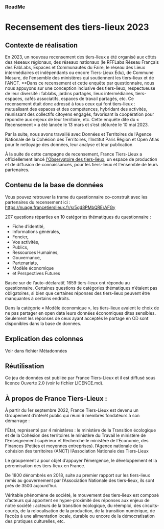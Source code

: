 
### **ReadMe**
# **Recensement des tiers-lieux 2023**

## **Contexte de réalisation** 
En 2023, un nouveau recensement des tiers-lieux a été organisé aux côtés des réseaux régionaux, des réseaux nationaux (le RFFLabs Réseau Français des FabLabs, Espaces et Communautés du Faire, le réseau des Lieux intermédiaires et indépendants ou encore Tiers-Lieux Édu), de Commune Mesure, de l'ensemble des ministères qui soutiennent les tiers-lieux et de l'ANCT. 
**Dans ce recensement et cette enquête par questionnaire, nous nous appuyons sur une conception inclusive des tiers-lieux, respectueuse de leur diversité : fablabs, jardins partagés, lieux intermédiaires, tiers-espaces, cafés associatifs, espaces de travail partagés, etc. Ce recensement était donc adressé à tous ceux qui font tiers-lieux : mutualisant des espaces et des compétences, hybridant des activités, réunissant des collectifs citoyens engagés, favorisant la coopération pour répondre aux enjeux de leur territoire, etc. 
Cette enquête dite du « Recensement » a été lancée le 13 mars et s’est clôturée le 10 mai 2023. 

Par la suite, nous avons travaillé avec Données et Territoires de l’Agence Nationale de la Cohésion des Territoires, l’Institut Paris Région et Open Atlas pour le nettoyage des données, leur analyse et leur publication.

À la suite de cette campagne de recensement, France Tiers-Lieux a officiellement lancé [l'Observatoire des tiers-lieux](https://observatoire.francetierslieux.fr/ "https://observatoire.francetierslieux.fr/"), un espace de production et de diffusion de connaissances, pour les tiers-lieux et l'ensemble de leurs partenaires.

## **Contenu de la base de données**
Vous pouvez retrouver la trame du questionnaire co-construit avec les partenaires du recensement ici : <https://nuage.francetierslieux.fr/s/5gd8PMbQRErAFGy> 

207 questions réparties en 10 catégories thématiques du questionnaire : 

- Fiche d’identité, 
- Informations générales, 
- Foncier, 
- Vos activités, 
- Publics, 
- Ressources Humaines, 
- Gouvernance, 
- Partenariats, 
- Modèle économique 
- et Perspectives Futures

Basée sur de l’auto-déclaratif, 1659 tiers-lieux ont répondu au questionnaire. Certaines questions de catégories thématiques n’étaient pas obligatoires, si bien que certaines réponses des tiers-lieux peuvent être manquantes à certains endroits.

Dans la catégorie « Modèle économique », les tiers-lieux avaient le choix de ne pas partager en open data leurs données économiques dites sensibles. Seulement les réponses de ceux ayant acceptés le partage en OD sont disponibles dans la base de données.
## **Explication des colonnes**
Voir dans fichier Métadonnées
## **Réutilisation**
Ce jeu de données est publiée par France Tiers-Lieux et il est diffusé sous licence Ouverte 2.0 (voir le fichier LICENCE.md).

## **À propos de France Tiers-Lieux :**
À partir du 1er septembre 2022, France Tiers-Lieux est devenu un Groupement d’intérêt public qui réuni 6 membres fondateurs à son démarrage :

l’État, représenté par 4 ministères :
le ministère de la Transition écologique et de la Cohésion des territoires
le ministère du Travail
le ministère de l’Enseignement supérieur et Recherche
le ministère de l’Économie, des Finances (Petites et moyennes entreprises).
l’Agence nationale de la cohésion des territoires (ANCT)
l’Association Nationale des Tiers-Lieux

Le groupement a pour objet d’appuyer l’émergence, le développement et la pérennisation des tiers-lieux en France.

De 1800 dénombrés en 2018, suite au premier rapport sur les tiers-lieux remis au gouvernement par l’Association Nationale des tiers-lieux, ils sont près de 3500 aujourd’hui.

Véritable phénomène de société, le mouvement des tiers-lieux est composé d’acteurs qui apportent en hyper-proximité des réponses aux enjeux de notre société : acteurs de la transition écologique, du réemploi, des circuits-courts, de la relocalisation de la production, de la transition numérique, de l’accès à une alimentation locale, durable ou encore de la démocratisation des pratiques culturelles, etc.

